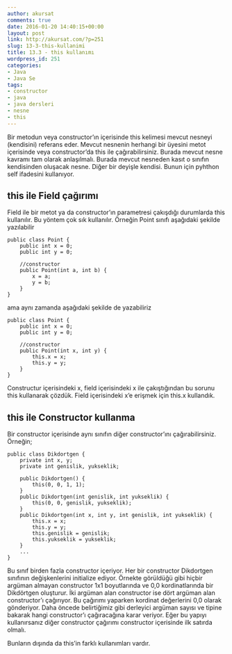 ```yaml
---
author: akursat
comments: true
date: 2016-01-20 14:40:15+00:00
layout: post
link: http://akursat.com/?p=251
slug: 13-3-this-kullanimi
title: 13.3 - this kullanımı
wordpress_id: 251
categories:
- Java
- Java Se
tags:
- constructor
- java
- java dersleri
- nesne
- this
---
```


Bir metodun veya constructor’ın içerisinde this kelimesi mevcut nesneyi (kendisini) referans eder. Mevcut nesnenin herhangi bir üyesini metot içerisinde veya constructor’da this ile çağırabilirsiniz.
Burada mevcut nesne kavramı tam olarak anlaşılmalı. Burada mevcut nesneden kasıt o sınıfın kendisinden oluşacak nesne. Diğer bir deyişle kendisi. Bunun için pyhthon self ifadesini kullanıyor.


## **this ile Field çağırımı**


Field ile bir metot ya da constructor’ın parametresi çakışdığı durumlarda this kullanılır. Bu yöntem çok sık kullanılır.
Örneğin Point sınıfı aşağıdaki şekilde yazılabilir

    
    public class Point {
        public int x = 0;
        public int y = 0;
            
        //constructor
        public Point(int a, int b) {
            x = a;
            y = b;
        }
    }


<!-- more -->

ama aynı zamanda aşağıdaki şekilde de yazabiliriz

    
    public class Point {
        public int x = 0;
        public int y = 0;
            
        //constructor
        public Point(int x, int y) {
            this.x = x;
            this.y = y;
        }
    }


Constructur içerisindeki x, field içerisindeki x ile çakıştığından bu sorunu this kullanarak çözdük. Field içerisindeki x’e erişmek için this.x kullandık.


## **this ile Constructor kullanma**


Bir constructor içerisinde aynı sınıfın diğer constructor’ını çağırabilirsiniz.
Örneğin;

    
    public class Dikdortgen {
        private int x, y;
        private int genislik, yukseklik;
            
        public Dikdortgen() {
            this(0, 0, 1, 1);
        }
        public Dikdortgen(int genislik, int yukseklik) {
            this(0, 0, genislik, yukseklik);
        }
        public Dikdortgen(int x, int y, int genislik, int yukseklik) {
            this.x = x;
            this.y = y;
            this.genislik = genislik;
            this.yukseklik = yukseklik;
        }
        ...
    }


Bu sınıf birden fazla constructor içeriyor. Her bir constructor Dikdortgen sınıfının değişkenlerini initialize ediyor. Örnekte görüldüğü gibi hiçbir argüman almayan constructor 1x1 boyutlarında ve 0,0 kordinatlarında bir Dikdörtgen oluşturur. İki argüman alan constructor ise dört argüman alan constructor’ı çağırıyor. Bu çağırımı yaparken kordinat değerlerini 0,0 olarak gönderiyor. Daha öncede belirtiğimiz gibi derleyici argüman sayısı ve tipine bakarak hangi constructor’ı çağıracağına karar veriyor.
Eğer bu yapıyı kullanırsanız diğer constructor çağırımı constructor içerisinde ilk satırda olmalı.

Bunların dışında da this’in farklı kullanımları vardır.

